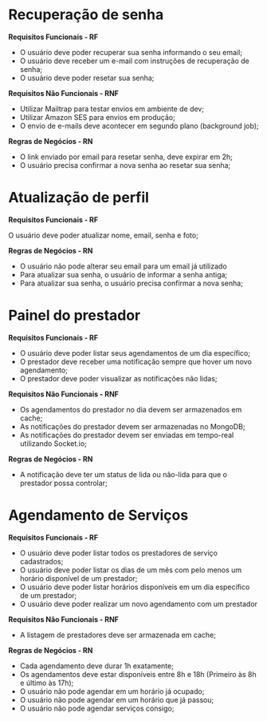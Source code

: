 # Recuperação de senha

**Requisitos Funcionais - RF**

- O usuário deve poder recuperar sua senha informando o seu email;
- O usuário deve receber um e-mail com instruções de recuperação de senha;
- O usuário deve poder resetar sua senha;

**Requisitos Não Funcionais - RNF**

- Utilizar Mailtrap para testar envios em ambiente de dev;
- Utilizar Amazon SES para envios em produção;
- O envio de e-mails deve acontecer em segundo plano (background job);

**Regras de Negócios - RN**

- O link enviado por email para resetar senha, deve expirar em 2h;
- O usuário precisa confirmar a nova senha ao resetar sua senha;

# Atualização de perfil

**Requisitos Funcionais - RF**

O usuário deve poder atualizar nome, email, senha e foto;

**Regras de Negócios - RN**

- O usuário não pode alterar seu email para um email já utilizado
- Para atualizar sua senha, o usuário de informar a senha antiga;
- Para atualizar sua senha, o usuário precisa confirmar a nova senha;

# Painel do prestador

**Requisitos Funcionais - RF**

- O usuário deve poder listar seus agendamentos de um dia específico;
- O prestador deve receber uma notificação sempre que hover um novo agendamento;
- O prestador deve poder visualizar as notificações não lidas;

**Requisitos Não Funcionais - RNF**

- Os agendamentos do prestador no dia devem ser armazenados em cache;
- As notificações do prestador devem ser armazenadas no MongoDB;
- As notificações do prestador devem ser enviadas em tempo-real utilizando Socket.io;

**Regras de Negócios - RN**

- A notificação deve ter um status de lida ou não-lida para que o prestador possa controlar;

# Agendamento de Serviços

**Requisitos Funcionais - RF**

- O usuário deve poder listar todos os prestadores de serviço cadastrados;
- O usuário deve poder listar os dias de um mês com pelo menos um horário disponível de um prestador;
- O usuário deve poder listar horários disponíveis em um dia específico de um prestador;
- O usuário deve poder realizar um novo agendamento com um prestador

**Requisitos Não Funcionais - RNF**

- A listagem de prestadores deve ser armazenada em cache;

**Regras de Negócios - RN**

- Cada agendamento deve durar 1h exatamente;
- Os agendamentos deve estar disponíveis entre 8h e 18h (Primeiro às 8h e último às 17h);
- O usuário não pode agendar em um horário já ocupado;
- O usuário não pode agendar em um horário que já passou;
- O usuário não pode agendar serviços consigo;
